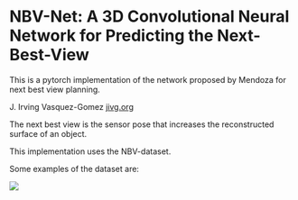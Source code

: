 # NBV-Net:  A 3D Convolutional Neural Network for Predicting the Next-Best-View

This is a pytorch implementation of the network proposed by Mendoza for next best view planning.

J. Irving Vasquez-Gomez
[jivg.org]


The next best view is the sensor pose that increases the reconstructed surface of an object.

This implementation uses the NBV-dataset.

Some examples of the dataset are:

<img src="nbv_example_1"/>


[jivg.org]: <https://jivg.org/>